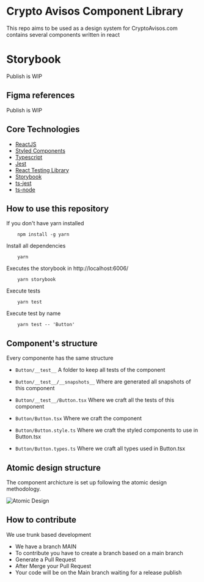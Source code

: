 # Crypto Avisos Component Library

This repo aims to be used as a design system for CryptoAvisos.com
contains several components written in react

# Storybook

Publish is WIP

## Figma references

Publish is WIP

## Core Technologies

-   [ReactJS](https://reactjs.org/)
-   [Styled Components](https://styled-components.com/)
-   [Typescript](https://www.typescriptlang.org/)
-   [Jest](https://jestjs.io/)
-   [React Testing Library](https://testing-library.com/docs/react-testing-library/intro/)
-   [Storybook](https://storybook.js.org/)
-   [ts-jest](https://github.com/kulshekhar/ts-jest)
-   [ts-node](https://github.com/TypeStrong/ts-node)

## How to use this repository

If you don't have yarn installed

```
    npm install -g yarn
```

Install all dependencies

```
    yarn
```

Executes the storybook in http://localhost:6006/

```
    yarn storybook
```

Execute tests

```
    yarn test
```

Execute test by name

```
    yarn test -- 'Button'
```

## Component's structure

Every componente has the same structure

-   `Button/__test__` A folder to keep all tests of the component

-   `Button/__test__/__snapshots__` Where are generated all snapshots of this component

-   `Button/__test__/Button.tsx` Where we craft all the tests of this component

-   `Button/Button.tsx` Where we craft the component

-   `Button/Button.style.ts` Where we craft the styled components to use in Button.tsx

-   `Button/Button.types.ts` Where we craft all types used in Button.tsx

## Atomic design structure

The component archicture is set up following the atomic design methodology.

![Atomic Design](http://atomicdesign.bradfrost.com/images/content/atomic-design-molecules.png)

## How to contribute

We use trunk based development

-   We have a branch MAIN
-   To contribute you have to create a branch based on a main branch
-   Generate a Pull Request
-   After Merge your Pull Request
-   Your code will be on the Main branch waiting for a release publish

